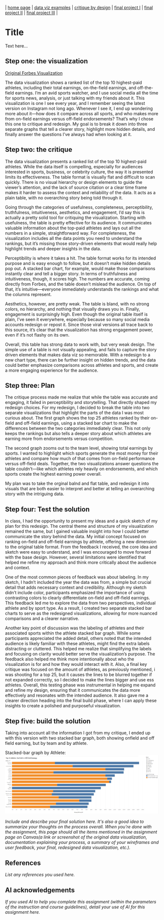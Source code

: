 | [home page](https://cmustudent.github.io/tswd-portfolio-templates/) | [data viz examples](dataviz-examples) | [critique by design](critique-by-design) | [final project I](final-project-part-one) | [final project II](final-project-part-two) | [final project III](final-project-part-three) |

# Title
Text here...


## Step one: the visualization


[Original Forbes Visualization](https://www.forbes.com/lists/athletes/?sh=162054105b7e)

The data visualization shows a ranked list of the top 10 highest-paid athletes, including their total earnings, on-the-field earnings, and off-the-field earnings. I’m an avid sports watcher, and I use social media all the time for sports news, analysis, or just talking with my friends about it. This visualization is one I see every year, and I remember seeing the latest version on Instagram not long ago. Whenever I see it, I end up wondering more about it—how does it compare across all sports, and who makes more from on-field earnings versus off-field endorsements? That’s why I chose this one to critique and redesign. My goal is to break it down into three separate graphs that tell a clearer story, highlight more hidden details, and finally answer the questions I’ve always had when looking at it.



## Step two: the critique
The data visualization presents a ranked list of the top 10 highest-paid athletes. While the data itself is compelling, especially for audiences interested in sports, business, or celebrity culture, the way it is presented limits its effectiveness. The table format is visually flat and difficult to scan quickly. There is no visual hierarchy or design elements to guide the viewer’s attention, and the lack of source citation or a clear time frame makes it harder to assess the context and reliability of the data. It acts as a plain table, with no overarching story being told through it.

Going through the categories of usefulness, completeness, perceptibility, truthfulness, intuitiveness, aesthetics, and engagement, I’d say this is actually a pretty solid tool for critiquing the visualization. Starting with usefulness, the table is pretty effective for its audience. It communicates valuable information about the top-paid athletes and lays out all the numbers in a simple, straightforward way. For completeness, the visualization includes all the data points you need to understand the rankings, but it’s missing those story-driven elements that would really help highlight trends and deeper insights in the data.

Perceptibility is where it takes a hit. The table format works for its intended purpose and is easy enough to follow, but it doesn’t make hidden details pop out. A stacked bar chart, for example, would make those comparisons instantly clear and tell a bigger story. In terms of truthfulness and intuitiveness, though, it scores high. The numbers are accurate, coming directly from Forbes, and the table doesn’t mislead the audience. On top of that, it’s intuitive—everyone immediately understands the rankings and what the columns represent.

Aesthetics, however, are pretty weak. The table is bland, with no strong colors, no hierarchy, and nothing that visually draws you in. Finally, engagement is surprisingly high. Even though the original table itself is plain, I’ve seen it everywhere, especially because so many social media accounts redesign or repost it. Since those viral versions all trace back to this source, it’s clear that the visualization has strong engagement power, even if it’s not flashy on its own.

Overall, this table has strong data to work with, but very weak design. The simple use of a table is not visually appealing, and fails to capture the story driven elements that makes data viz so memorable. With a redesign to a new chart type, there can be further insight on hidden trends, and the data could better emphasize comparisons across athletes and sports, and create a more engaging experience for the audience.

## Step three: Plan
The critique process made me realize that while the table was accurate and engaging, it failed in perceptibility and storytelling. That directly shaped my redesign choices. For my redesign, I decided to break the table into two separate visualizations that highlight the parts of the data I was most curious about. The first graph shows the top 25 athletes ranked by their on-field and off-field earnings, using a stacked bar chart to make the differences between the two categories immediately clear. This not only keeps the rankings but also tells a deeper story about which athletes are earning more from endorsements versus competition.

The second graph zooms out to the team level, showing total earnings by sports. I wanted to highlight which sports generate the most money for their athletes and compare how much of that comes from on-field performance versus off-field deals. Together, the two visualizations answer questions the table couldn’t—like which athletes rely heavily on endorsements, and which sports create the highest earning power overall.

My plan was to take the orginal balnd and flat table,  and redesign it into visuals that are both easier to interpret and better at telling an overarching story with the intriguing data.
## Step four: Test the solution
In class, I had the opportunity to present my ideas and a quick sketch of my plan for this redesign. The central theme and structure of my visualization remained the same, but I gained valuable insight into how I could better communicate the story behind the data. My initial concept focused on ranking on-field and off-field earnings by athlete, offering a new dimension to the original table format. From the feedback I received, the core idea and sketch were easy to understand, and I was encouraged to move forward with the base design. However, several limitations were identified that helped me refine my approach and think more critically about the audience and context.

One of the most common pieces of feedback was about labeling. In my sketch, I hadn’t included the year the data was from, a simple but crucial detail that adds necessary context and credibility. Although my sketch didn’t include color, participants emphasized the importance of using contrasting colors to clearly differentiate on-field and off-field earnings. This feedback led me to explore the data from two perspectives, individual athlete and by sport type. As a result, I created two separate stacked bar charts to serve as the redesigned visualizations, allowing for more nuanced comparisons and a clearer narrative.

Another key point of discussion was the labeling of athletes and their associated sports within the athlete stacked bar graph. While some participants appreciated the added detail, others noted that the intended audience is likely familiar with these athletes, might find the extra labels distracting or cluttered. This helped me realize that simplifying the labels and focusing on clarity would better serve the visualization’s purpose. The feedback also helped me think more intentionally about who the visualization is for and how they would interact with it. Also, a final key critique was focused on the amount of athletes, as previously mentioned, i was shooting for a top 25, but it causes the lines to be blurred together if not expanded correctly, so I decided to make the lines bigger and use ess athletes. Overall, this testing phase was instrumental in helping me expand and refine my design, ensuring that it communicates the data more effectively and resonates with the intended audience. It also gave me a clearer direction heading into the final build phase, where I can apply these insights to create a polished and purposeful visualization.

## Step five: build the solution

Taking into account all the information I got from my critique, I ended up with this version with two stacked bar graph, both showing onfield and off field earning, but by team and by athlete. 

Stacked-bar graph by Athlete: 
![Top 15 Athletes Earnings](Top_15_Athletes.png)



_Include and describe your final solution here. It's also a good idea to summarize your thoughts on the process overall. When you're done with the assignment, this page should all the items mentioned in the assignment page on Canvas(a link or screenshot of the original data visualization, documentation explaining your process, a summary of your wireframes and user feedback, your final, redesigned data visualization, etc.)._

## References
_List any references you used here._

## AI acknowledgements
_If you used AI to help you complete this assignment (within the parameters of the instruction and course guidelines), detail your use of AI for this assignment here._

